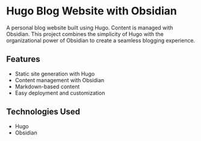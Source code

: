 # Hugo Blog Website with Obsidian

A personal blog website built using Hugo. Content is managed with Obsidian. This project combines the simplicity of Hugo with the organizational power of Obsidian to create a seamless blogging experience.

## **Features**
- Static site generation with Hugo
- Content management with Obsidian
- Markdown-based content
- Easy deployment and customization

## **Technologies Used**
- Hugo
- Obsidian